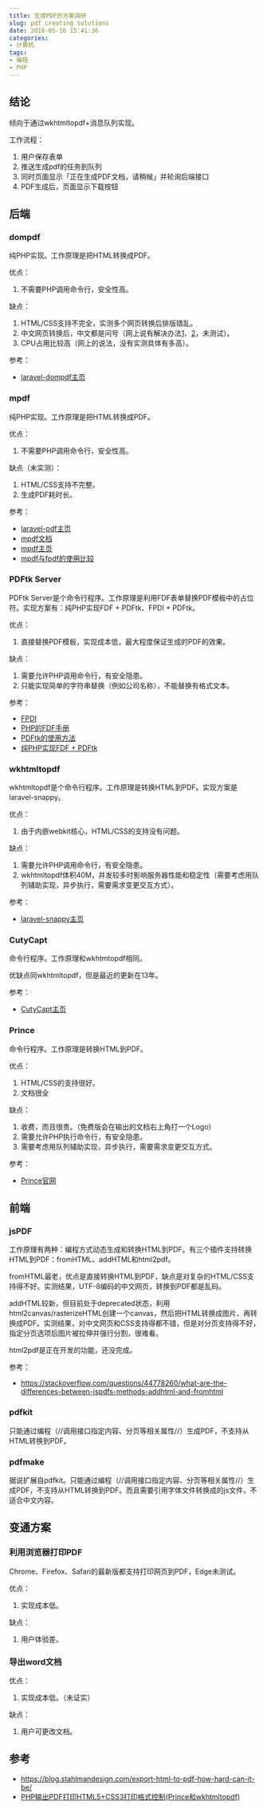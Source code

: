 ```yaml
---
title: 生成PDF的方案调研
slug: pdf creating solutions
date: 2018-05-16 15:41:36
categories:
- 计算机
tags:
- 编程
- PHP
---
```

## 结论
倾向于通过wkhtmltopdf+消息队列实现。

工作流程：
 1.  用户保存表单
 2.  推送生成pdf的任务到队列
 3.  同时页面显示「正在生成PDF文档，请稍候」并轮询后端接口
 4.  PDF生成后，页面显示下载按钮

## 后端

### dompdf
纯PHP实现。工作原理是把HTML转换成PDF。

优点：
 1.  不需要PHP调用命令行，安全性高。

缺点：
 1.  HTML/CSS支持不完全，实测多个网页转换后排版错乱。
 2.  中文网页转换后，中文都是问号（网上说有解决办法[1](http://www.cnblogs.com/xxoome/p/6083542.html)、[2](http://blog.51cto.com/lampzxr/1916038)，未测试）。
 3.  CPU占用比较高（网上的说法，没有实测具体有多高）。

参考：

*  [laravel-dompdf主页](https///github.com/barryvdh/laravel-dompdf)

### mpdf

纯PHP实现。工作原理是把HTML转换成PDF。

优点：
 1.  不需要PHP调用命令行，安全性高。

缺点（未实测）：
 1.  HTML/CSS支持不完整。
 2.  生成PDF耗时长。

参考：

*  [laravel-pdf主页](https///github.com/niklasravnsborg/laravel-pdf)
*  [mpdf文档](https///mpdf.github.io)
*  [mpdf主页](https///github.com/mpdf/mpdf)
*  [mpdf与fpdf的使用比较](http://www.cnblogs.com/attitudeY/p/7297948.html)

### PDFtk Server

PDFtk Server是个命令行程序。工作原理是利用FDF表单替换PDF模板中的占位符。实现方案有：纯PHP实现FDF + PDFtk、FPDI + PDFtk。

优点：
 1.  直接替换PDF模板，实现成本低，最大程度保证生成的PDF的效果。

缺点：
 1.  需要允许PHP调用命令行，有安全隐患。
 2.  只能实现简单的字符串替换（例如公司名称），不能替换有格式文本。

参考：

*  [FPDI](https///www.setasign.com/products/fpdi/manual/#p-58)
*  [PHP的FDF手册](http://php.net/manual/zh/intro.fdf.php)
*  [PDFtk的使用方法](https///stackoverflow.com/questions/1389964/merge-fdf-data-into-a-pdf-file-using-php)
*  [纯PHP实现FDF + PDFtk](https///www.sitepoint.com/filling-pdf-forms-pdftk-php/)

### wkhtmltopdf

wkhtmltopdf是个命令行程序。工作原理是转换HTML到PDF。实现方案是laravel-snappy。

优点：
 1.  由于内嵌webkit核心，HTML/CSS的支持没有问题。

缺点：
 1.  需要允许PHP调用命令行，有安全隐患。
 2.  wkhtmltopdf体积40M，并发较多时影响服务器性能和稳定性（需要考虑用队列辅助实现，异步执行，需要需求变更交互方式）。

参考：

*  [laravel-snappy主页](https///github.com/barryvdh/laravel-snappy)

### CutyCapt

命令行程序。工作原理和wkhtmtopdf相同。

优缺点同wkhtmltopdf，但是最近的更新在13年。

参考：

*  [CutyCapt主页](http://cutycapt.sourceforge.net)

### Prince

命令行程序。工作原理是转换HTML到PDF。

优点：
 1.  HTML/CSS的支持很好。
 2.  文档很全

缺点：
 1.  收费，而且很贵。（免费版会在输出的文档右上角打一个Logo）
 2.  需要允许PHP执行命令行，有安全隐患。
 3.  需要考虑用队列辅助实现，异步执行，需要需求变更交互方式。

参考：

*  [Prince官网](https///www.princexml.com)

## 前端

### jsPDF
工作原理有两种：编程方式动态生成和转换HTML到PDF。有三个插件支持转换HTML到PDF：fromHTML、addHTML和html2pdf。

fromHTML最老，优点是直接转换HTML到PDF，缺点是对复杂的HTML/CSS支持得不好。实测结果，UTF-8编码的中文网页，转换到PDF都是乱码。

addHTML较新，但目前处于deprecated状态，利用html2canvas/rasterizeHTML创建一个canvas，然后把HTML转换成图片、再转换成PDF。实测结果，对中文网页和CSS支持得都不错，但是对分页支持得不好，指定分页选项后图片被拉伸并强行分割，很难看。

html2pdf是正在开发的功能，还没完成。

参考：

*  https://stackoverflow.com/questions/44778260/what-are-the-differences-between-jspdfs-methods-addhtml-and-fromhtml

### pdfkit

只能通过编程（//调用接口指定内容、分页等相关属性//）生成PDF，不支持从HTML转换到PDF。

### pdfmake

据说扩展自pdfkit。只能通过编程（//调用接口指定内容、分页等相关属性//）生成PDF，不支持从HTML转换到PDF。而且需要引用字体文件转换成的js文件，不适合中文内容。

## 变通方案

### 利用浏览器打印PDF
Chrome、Firefox、Safari的最新版都支持打印网页到PDF，Edge未测试。

优点：
 1.  实现成本低。

缺点：
 1.  用户体验差。

### 导出word文档

优点：
 1.  实现成本低。（未证实）

缺点：
 1.  用户可更改文档。

## 参考

*  https://blog.stahlmandesign.com/export-html-to-pdf-how-hard-can-it-be/
*  [PHP输出PDF打印HTML5+CSS3打印格式控制(Prince和wkhtmltopdf)](https///my.oschina.net/janpoem/blog/705912)

